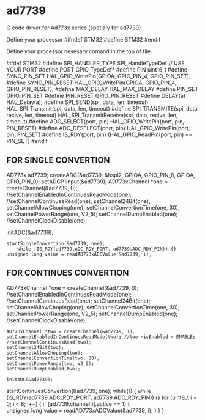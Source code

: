 # ad7739
C code driver for Ad773x series (spetialy for ad7739)

Define your processor
#ifndef STM32
#define STM32
#endif

Define your processor nesesary comand in the top of file

#ifdef	STM32
#define	SPI_HANDLER_TYPE	SPI_HandleTypeDef // 	 USE YOUR PORT
#define	PORT				GPIO_TypeDef*
#define	PIN					uint16_t
#define SYNC_PIN_SET	HAL_GPIO_WritePin(GPIOA, GPIO_PIN_4, GPIO_PIN_SET);
#define SYNC_PIN_RESET	HAL_GPIO_WritePin(GPIOA, GPIO_PIN_4, GPIO_PIN_RESET);
#define MAX_DELAY			HAL_MAX_DELAY
#define PIN_SET			GPIO_PIN_SET
#define PIN_RESET		GPIO_PIN_RESET
#define	DELAY(a) HAL_Delay(a);
#define	SPI_SEND(spi, data, len, timeout)				HAL_SPI_Transmit(spi, data, len, timeout)
#define	SPI_TRANSMITE(spi, data, recive, len, timeout)	HAL_SPI_TransmitReceive(spi, data, recive, len, timeout)
#define ADC_SELECT(port, pin)		HAL_GPIO_WritePin(port, pin, PIN_RESET)
#define ADC_DESELECT(port, pin)		HAL_GPIO_WritePin(port, pin, PIN_SET)
#define IS_RDY(port, pin)			(HAL_GPIO_ReadPin(port, pin) == PIN_SET)
#endif



FOR SINGLE CONVERTION
--------------------------------------------------------------------------------------------------------
AD773x ad7739;
	createADC(&ad7739, &hspi2, GPIOA, GPIO_PIN_8, GPIOA, GPIO_PIN_0);
	setADCP1Input(&ad7739);
AD773xChannel *one = createChannel(&ad7739, 0);
	//setChannelEnabledInContinuesReadMode(one);
	//setChannelContinuesRead(one);
	setChannel24Bit(one);
	setChannelAllowChoping(one);
	setChannelConvertionTime(one, 30);
	setChannelPowerRange(one, V2_5);
	setChannelDumpEnabled(one);
	//setChannelClockDisable(one);
  
  initADC(&ad7739);
  
    startSingleConvertion(&ad7739, one);
		while (IS_RDY(ad7739.ADC_RDY_PORT, ad7739.ADC_RDY_PIN)) {}
    unsigned long value = readAD773xADCValue(&ad7739, i);
    
   FOR CONTINUES CONVERTION
   -------------------------------------------------------------------------------------------------------
   AD773xChannel *one = createChannel(&ad7739, 0);
	//setChannelEnabledInContinuesReadMode(one);
	//setChannelContinuesRead(one);
	setChannel24Bit(one);
	setChannelAllowChoping(one);
	setChannelConvertionTime(one, 30);
	setChannelPowerRange(one, V2_5);
	setChannelDumpEnabled(one);
	//setChannelClockDisable(one);

	AD773xChannel *two = createChannel(&ad7739, 1);
	setChannelEnabledInContinuesReadMode(two); //two->isEnabled = ENABLE;
	//setChannelContinuesRead(two);
	setChannel24Bit(two);
	setChannelAllowChoping(two);
	setChannelConvertionTime(two, 30);
	setChannelPowerRange(two, V2_5);
	setChannelDumpEnabled(two);

	initADC(&ad7739);
  
  startContinuesConvertion(&ad7739, one);
  while(1) {
    while (IS_RDY(ad7739.ADC_RDY_PORT, ad7739.ADC_RDY_PIN)) {}
    for (uint8_t i = 0; i < 8; i++) {
			if (ad7739.channel[i].active == 1) {			
				unsigned long value = readAD773xADCValue(&ad7739, i);
        }
    }
  }
